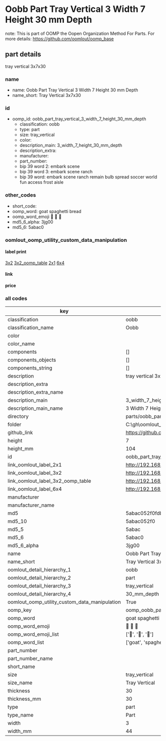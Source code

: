 # Oobb Part Tray Vertical 3 Width 7 Height 30 mm Depth  

note: This is part of OOMP the Oopen Organization Method For Parts. For more details: https://github.com/oomlout/oomp_base

##  part details
  



tray vertical 3x7x30



### name
* name: Oobb Part Tray Vertical 3 Width 7 Height 30 mm Depth
* name_short: Tray Vertical 3x7x30 
### id
* oomp_id: oobb_part_tray_vertical_3_width_7_height_30_mm_depth
  * classification: oobb
  * type: part
  * size: tray_vertical
  * color: 
  * description_main: 3_width_7_height_30_mm_depth
  * description_extra: 
  * manufacturer: 
  * part_number: 
  * bip 39 word 2: embark scene
  * bip 39 word 3: embark scene ranch
  * bip 39 word: embark scene ranch remain bulb spread soccer world fun access frost aisle

### other_codes
* short_code: 
* oomp_word: goat spaghetti bread
* oomp_word_emoji :goat: :spaghetti: :bread:
* md5_6_alpha: 3jg00
* md5_6: 5abac0






### oomlout_oomp_utility_custom_data_manipulation
#### label print
[3x2](http://192.168.1.245:1112/?label=oomp%203jg00)
[3x2_oomp_table](http://192.168.1.108:1112/?label=oomp%203jg00)
[2x1](http://192.168.1.242:1112/?label=oomp%203jg00)
[6x4](http://192.168.1.55:1112/?label=oomp%203jg00)    

#### link

                              

#### price







### all codes 
| key | value |  
| --- | --- |  
| classification | oobb |  
| classification_name | Oobb |  
| color |  |  
| color_name |  |  
| components | [] |  
| components_objects | [] |  
| components_string | [] |  
| description | tray vertical 3x7x30 |  
| description_extra |  |  
| description_extra_name |  |  
| description_main | 3_width_7_height_30_mm_depth |  
| description_main_name | 3 Width 7 Height 30 mm Depth |  
| directory | parts/oobb_part_tray_vertical_3_width_7_height_30_mm_depth |  
| folder | C:\gh\oomlout_oobb_version_4_generated_parts\parts\oobb_part_tray_vertical_3_width_7_height_30_mm_depth |  
| github_link | https://github.com/oomlout/oomlout_oomp_part_src/tree/main/parts/oobb_part_tray_vertical_3_width_7_height_30_mm_depth |  
| height | 7 |  
| height_mm | 104 |  
| id | oobb_part_tray_vertical_3_width_7_height_30_mm_depth |  
| link_oomlout_label_2x1 | http://192.168.1.242:1112/?label=oomp%203jg00 |  
| link_oomlout_label_3x2 | http://192.168.1.245:1112/?label=oomp%203jg00 |  
| link_oomlout_label_3x2_oomp_table | http://192.168.1.108:1112/?label=oomp%203jg00 |  
| link_oomlout_label_6x4 | http://192.168.1.55:1112/?label=oomp%203jg00 |  
| manufacturer |  |  
| manufacturer_name |  |  
| md5 | 5abac052f0fdb9bb4c0efb5963302242 |  
| md5_10 | 5abac052f0 |  
| md5_5 | 5abac |  
| md5_6 | 5abac0 |  
| md5_6_alpha | 3jg00 |  
| name | Oobb Part Tray Vertical 3 Width 7 Height 30 mm Depth |  
| name_short | Tray Vertical 3x7x30  |  
| oomlout_detail_hierarchy_1 | oobb |  
| oomlout_detail_hierarchy_2 | part |  
| oomlout_detail_hierarchy_3 | tray_vertical |  
| oomlout_detail_hierarchy_4 | 30_mm_depth |  
| oomlout_oomp_utility_custom_data_manipulation | True |  
| oomp_key | oomp_oobb_part_tray_vertical_3_width_7_height_30_mm_depth |  
| oomp_word | goat spaghetti bread |  
| oomp_word_emoji | :goat: :spaghetti: :bread: |  
| oomp_word_emoji_list | [':goat:', ':spaghetti:', ':bread:'] |  
| oomp_word_list | ['goat', 'spaghetti', 'bread'] |  
| part_number |  |  
| part_number_name |  |  
| short_name |  |  
| size | tray_vertical |  
| size_name | Tray Vertical |  
| thickness | 30 |  
| thickness_mm | 30 |  
| type | part |  
| type_name | Part |  
| width | 3 |  
| width_mm | 44 |  
